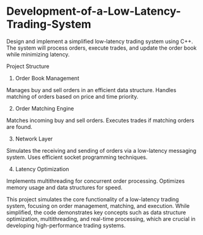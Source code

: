 # Development-of-a-Low-Latency-Trading-System
Design and implement a simplified low-latency trading system using C++. The system will process orders, execute trades,
and update the order book while minimizing latency.

Project Structure

1. Order Book Management

Manages buy and sell orders in an efficient data structure.
Handles matching of orders based on price and time priority.

2. Order Matching Engine

Matches incoming buy and sell orders.
Executes trades if matching orders are found.

3. Network Layer

Simulates the receiving and sending of orders via a low-latency messaging system.
Uses efficient socket programming techniques.

4. Latency Optimization

Implements multithreading for concurrent order processing.
Optimizes memory usage and data structures for speed.

This project simulates the core functionality of a low-latency trading system, focusing on order management, matching, and execution. 
While simplified, the code demonstrates key concepts such as data structure optimization, multithreading, and real-time processing,
which are crucial in developing high-performance trading systems.
